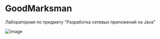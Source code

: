 # GoodMarksman
Лабораторная по предмету "Разработка сетевых приложений на Java"

![image](https://github.com/NikitaKorablev/GoodMarksman/assets/55401919/74c4c79a-2868-4683-9d15-f00b63a2efe9)